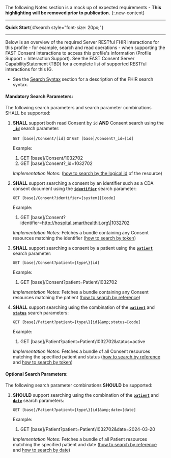 
The following Notes section is a mock up of expected requirements - **This highlighting will be removed prior to publication.**
{:.new-content}

---

**Quick Start**{:#search style="font-size: 20px;"}
<a name="quick-start"> </a>

---

Below is an overview of the required Server RESTful FHIR interactions for this profile - for example, search and read operations - when supporting the FAST Consent interactions to access this profile's information (Profile Support + Interaction Support). See the FAST Consent Server CapabilityStatement (TBD) for a complete list of supported RESTful interactions for this IG.

- See the [Search Syntax]({{site.data.fhir.path}}search.html) section for a description of the FHIR search syntax.

#### Mandatory Search Parameters:

The following search parameters and search parameter combinations SHALL be supported:

1. **SHALL** support both read Consent by `id` **AND** Consent search using the **[`_id`]({{site.data.fhir.path}}search.html#id)** search parameter:

    `GET [base]/Consent/[id]` or `GET [base]/Consent?_id=[id]`

    Example:
    
      1. GET [base]/Consent/1032702
      1. GET [base]/Consent?_id=1032702

    *Implementation Notes:*  ([how to search by the logical id]({{site.data.fhir.path}}references.html#logical) of the resource)

1. **SHALL** support searching a consent by an identifier such as a CDA consent document using the **[`identifier`]({{site.data.fhir.path}}search.html#token)** search parameter:

    `GET [base]/Consent?identifier={system|}[code]`

    Example:
    
      1. GET [base]/Consent?identifier=http://hospital.smarthealthit.org\|1032702

    *Implementation Notes:* Fetches a bundle containing any Consent resources matching the identifier ([how to search by token]({{site.data.fhir.path}}search.html#token))

1. **SHALL** support searching a consent by a patient using the **[`patient`]({{site.data.fhir.path}}search.html#reference)** search parameter:

    `GET [base]/Consent?patient={type\}[id]`

    Example:
    
      1. GET [base]/Consent?patient=Patient\1032702

    *Implementation Notes:* Fetches a bundle containing any Consent resources matching the patient ([how to search by reference]({{site.data.fhir.path}}search.html#reference))

1. **SHALL** support searching using the combination of the **[`patient`]({{site.data.fhir.path}}search.html#reference)** and **[`status`]({{site.data.fhir.path}}search.html#token)** search parameters:

    `GET [base]/Patient?patient={type\}[id]&amp;status=[code]`

    Example:
    
      1. GET [base]/Patient?patient=Patient\1032702&amp;status=active

    *Implementation Notes:* Fetches a bundle of all Consent resources matching the specified patient and status ([how to search by reference]({{site.data.fhir.path}}search.html#reference) and [how to search by token]({{site.data.fhir.path}}search.html#token))


#### Optional Search Parameters:

The following search parameter combinations **SHOULD** be supported:

1. **SHOULD** support searching using the combination of the **[`patient`]({{site.data.fhir.path}}search.html#reference)** and **[`date`]({{site.data.fhir.path}}search.html#date)** search parameters:

    `GET [base]/Patient?patient={type\}[id]&amp;date=[date]`

    Example:
    
      1. GET [base]/Patient?patient=Patient\1032702&amp;date=2024-03-20

    *Implementation Notes:* Fetches a bundle of all Patient resources matching the specified patient and date ([how to search by reference]({{site.data.fhir.path}}search.html#reference) and [how to search by date]({{site.data.fhir.path}}search.html#date))

